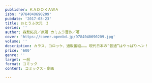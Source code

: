 ```yaml
---
publisher: ＫＡＤＯＫＡＷＡ
isbn: '9784040690209'
pubdate: '2017-03-23'
title: おとうふ次元　3
series: ''
author: 森繁拓真／原著 カミムラ晋作／著
cover: 'https://cover.openbd.jp/9784040690209.jpg'
volume: ''
description: カラス、コロッケ、通販番組……。現代日本の“普通”はやっぱりヘン！
price: '600'
genre: ''
target: 一般
format: コミック
content: コミックス・劇画

---
```

